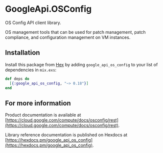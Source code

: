 # GoogleApi.OSConfig

OS Config API client library.

OS management tools that can be used for patch management, patch compliance, and configuration management on VM instances.

## Installation

Install this package from [Hex](https://hex.pm) by adding
`google_api_os_config` to your list of dependencies in `mix.exs`:

```elixir
def deps do
  [{:google_api_os_config, "~> 0.18"}]
end
```

## For more information

Product documentation is available at [https://cloud.google.com/compute/docs/osconfig/rest](https://cloud.google.com/compute/docs/osconfig/rest).

Library reference documentation is published on Hexdocs at
[https://hexdocs.pm/google_api_os_config](https://hexdocs.pm/google_api_os_config).
